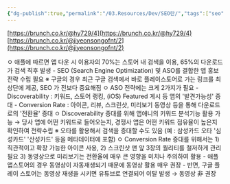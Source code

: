 ```yaml
---
{"dg-publish":true,"permalink":"/03.Resources/Dev/SEO란/","tags":["seo","기획","dev"],"noteIcon":""}
---
```


[https://brunch.co.kr/@hy729/4](https://brunch.co.kr/@hy729/4)
[https://brunch.co.kr/@jiyeonsongofnt/2](https://brunch.co.kr/@jiyeonsongofnt/2)

ㅇ 애플에 따르면 앱 다운 시 이용자의 70%는 스토어 내 검색을 이용, 65%의 다운로드가 검색 직후 발생 - SEO (Search Engine Optimization) 및 ASO를 결합한 앱 홍보 전략 수립 필요 
    ※ 구글의 경우 최근 구글 검색에서 바로 플레이스토어로 가는 링크를 최상단에 제공, SEO 가 전보다 중요해짐 
ㅇ ASO 전략에는 크게 2가지가 필요 
    - Discoverability : 키워드, 스토어 랭킹, (iOS) Featured 게시 등 앱의 '발견가능성' 증대 
    - Conversion Rate : 아이콘, 리뷰, 스크린샷, 미리보기 동영상 등을 통해 다운로드로의 '전환율' 증대 
ㅇ Discoverability 증대를 위해 앱애니의 키워드 분석기능 활용 가능 → 당사 앱에 어떤 키워드로 들어오는지, 경쟁사 앱은 어떤 키워드 점유율이 높은지 확인하여 전략수립 
    ※ 오타를 활용해서 검색을 증대할 수도 있음 (예 : 삼성카드 오타 '심성카드' '산성카드' 등을 메타데이터에 포함) 
ㅇ Conversion Rate 증대를 위해서는 1) 직관적이고 확장 가능한 아이콘 사용, 2) 스크린샷 맨 앞 3장의 퀄리티를 철저하게 관리 필요 3) 동영상으로 미리보기는 전환율에 매우 큰 영향을 미치나 주의하여 활용 - 애플 앱스토어의 경우 동영상이 자동재생되기 때문에 동영상 활용 매우 권장 - 반면, 구글 플레이 스토어는 동영상 재생을 시키면 유튜브로 연결되어 이탈 발생 → 동영상 非 권장